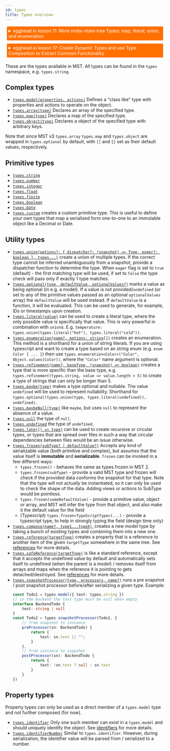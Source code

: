 ```yaml
---
id: types
title: Types overview
---
```


<div id="codefund"></div>

<details>
    <summary style="color: white; background:#ff7000;padding:5px;margin:5px;border-radius:2px">egghead.io lesson 11: More mobx-state-tree Types: map, literal, union, and enumeration</summary>
    <br>
    <div style="padding:5px;">
        <iframe style="border: none;" width=760 height=427  src="https://egghead.io/lessons/react-more-mobx-state-tree-types-map-literal-union-and-enumeration/embed" ></iframe>
    </div>
    <a style="font-style:italic;padding:5px;margin:5px;"  href="https://egghead.io/lessons/react-more-mobx-state-tree-types-map-literal-union-and-enumeration">Hosted on egghead.io</a>
</details>

<details>
    <summary style="color: white; background:#ff7000;padding:5px;margin:5px;border-radius:2px">egghead.io lesson 17: Create Dynamic Types and use Type Composition to Extract Common Functionality</summary>
    <br>
    <div style="padding:5px;">
        <iframe style="border: none;" width=760 height=427  src="https://egghead.io/lessons/react-create-dynamic-types-and-use-type-composition-to-extract-common-functionality/embed" ></iframe>
    </div>
    <a style="font-style:italic;padding:5px;margin:5px;"  href="https://egghead.io/lessons/react-create-dynamic-types-and-use-type-composition-to-extract-common-functionality">Hosted on egghead.io</a>
</details>

These are the types available in MST. All types can be found in the `types` namespace, e.g. `types.string`.

## Complex types

-   [`types.model(properties, actions)`](/API/#model) Defines a "class like" type with properties and actions to operate on the object.
-   [`types.array(type)`](/API/#array) Declares an array of the specified type.
-   [`types.map(type)`](/API/#map) Declares a map of the specified type.
-   [`types.object(type)`](/API/#object) Declares a object of the specified type with arbitrary keys.

Note that since MST v3 `types.array` `types.map` and `types.object` are wrapped in `types.optional` by default, with `[]` and `{}` set as their default values, respectively.

## Primitive types

-   [`types.string`](/API/#const-string)
-   [`types.number`](/API/#const-number)
-   [`types.integer`](/API/#const-integer)
-   [`types.float`](/API/#const-float)
-   [`types.finite`](/API/#const-finite)
-   [`types.boolean`](/API/#const-boolean)
-   [`types.Date`](/API/#const-dateprimitive)
-   [`types.custom`](/API/#custom) creates a custom primitive type. This is useful to define your own types that map a serialized form one-to-one to an immutable object like a Decimal or Date.

## Utility types

-   [`types.union(options?: { dispatcher?: (snapshot) => Type, eager?: boolean }, types...)`](/API/#union) create a union of multiple types. If the correct type cannot be inferred unambiguously from a snapshot, provide a dispatcher function to determine the type. When `eager` flag is set to `true` (default) - the first matching type will be used, if set to `false` the type check will pass only if exactly 1 type matches.
-   [`types.optional(type, defaultValue, optionalValues?)`](/API/#optional) marks a value as being optional (in e.g. a model). If a value is not provided/`undefined` (or set to any of the primitive values passed as an optional `optionalValues` array) the `defaultValue` will be used instead. If `defaultValue` is a function, it will be evaluated. This can be used to generate, for example, IDs or timestamps upon creation.
-   [`types.literal(value)`](/API/#literal) can be used to create a literal type, where the only possible value is specifically that value. This is very powerful in combination with `union`s. E.g. `temperature: types.union(types.literal("hot"), types.literal("cold"))`.
-   [`types.enumeration(name?, options: string[])`](/API/#enumeration) creates an enumeration. This method is a shorthand for a union of string literals. If you are using typescript and want to create a type based on an string enum (e.g. `enum Color { ... }`) then use `types.enumeration<Color>("Color", Object.values(Color))`, where the `"Color"` name argument is optional.
-   [`types.refinement(name?, baseType, (snapshot) => boolean)`](/API/#refinement) creates a type that is more specific than the base type, e.g. `types.refinement(types.string, value => value.length > 5)` to create a type of strings that can only be longer than 5.
-   [`types.maybe(type)`](/API/#maybe) makes a type optional and nullable. The value `undefined` will be used to represent nullability. Shorthand for `types.optional(types.union(type, types.literal(undefined)), undefined)`.
-   [`types.maybeNull(type)`](/API/#maybenull) like `maybe`, but uses `null` to represent the absence of a value.
-   [`types.null`](/API/#const-nulltype) the type of `null`.
-   [`types.undefined`](/API/#const-undefinedtype) the type of `undefined`.
-   [`types.late(() => type)`](/API/#late) can be used to create recursive or circular types, or types that are spread over files in such a way that circular dependencies between files would be an issue otherwise.
-   [`types.frozen(subType? | defaultValue?)`](/API/#frozen) Accepts any kind of serializable value (both primitive and complex), but assumes that the value itself is **immutable** and **serializable**.
    `frozen` can be invoked in a few different ways:
    -   `types.frozen()` - behaves the same as types.frozen in MST 2.
    -   `types.frozen(subType)` - provide a valid MST type and frozen will check if the provided data conforms the snapshot for that type. Note that the type will not actually be instantiated, so it can only be used to check the shape of the data. Adding views or actions to SubType would be pointless.
    -   `types.frozen(someDefaultValue)` - provide a primitive value, object or array, and MST will infer the type from that object, and also make it the default value for the field
    -   (Typescript) `types.frozen<TypeScriptType>(...)` - provide a typescript type, to help in strongly typing the field (design time only)
-   [`types.compose(name?, type1...typeX)`](/API/#compose), creates a new model type by taking a bunch of existing types and combining them into a new one.
-   [`types.reference(targetType)`](/API/#reference) creates a property that is a reference to another item of the given `targetType` somewhere in the same tree. See [references](/concepts/references#references) for more details.
-   [`types.safeReference(targetType)`](/API/#safereference) is like a standard reference, except that it accepts the undefined value by default and automatically sets itself to undefined (when the parent is a model) / removes itself from arrays and maps when the reference it is pointing to gets detached/destroyed. See [references](/concepts/references#references) for more details.
-   [`types.snapshotProcessor(type, processors, name?)`](/API/#snapshotprocessor) runs a pre snapshot / post snapshot processor before/after serializing a given type. Example:
    ```ts
    const Todo1 = types.model({ text: types.string })
    // in the backend the text type must be null when empty
    interface BackendTodo {
        text: string | null
    }
    const Todo2 = types.snapshotProcessor(Todo1, {
        // from snapshot to instance
        preProcessor(sn: BackendTodo) {
            return {
                text: sn.text || "";
            }
        },
        // from instance to snapshot
        postProcessor(sn): BackendTodo {
            return {
                text: !sn.text ? null : sn.text
            }
        }
    })
    ```

## Property types

Property types can only be used as a direct member of a `types.model` type and not further composed (for now).

-   [`types.identifier`](/API/#const-identifier) Only one such member can exist in a `types.model` and should uniquely identify the object. See [identifiers](/concepts/references#identifiers) for more details.
-   [`types.identifierNumber`](/API/#const-identifiernumber) Similar to `types.identifier`. However, during serialization, the identifier value will be parsed from / serialized to a number.
